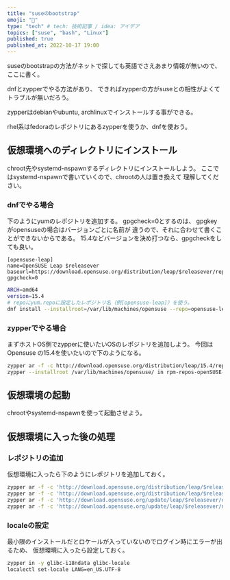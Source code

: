 ```yaml
---
title: "suseのbootstrap"
emoji: "🍣"
type: "tech" # tech: 技術記事 / idea: アイデア
topics: ["suse", "bash", "Linux"]
published: true
published_at: 2022-10-17 19:00 
---
```


suseのbootstrapの方法がネットで探しても英語でさえあまり情報が無いので、
ここに書く。

dnfとzypperでやる方法があり、
できればzypperの方がsuseとの相性がよくてトラブルが無いだろう。

zypperはdebianやubuntu, archlinuxでインストールする事ができる。

rhel系はfedoraのレポジトリにあるzypperを使うか、dnfを使おう。

## 仮想環境へのディレクトリにインストール

chroot先やsystemd-nspawnするディレクトリにインストールしよう。
ここではsystemd-nspawnで書いていくので、chrootの人は置き換えて
理解してください。

### dnfでやる場合

下のようにyumのレポジトリを追加する。
gpgcheck=0とするのは、
gpgkeyがopensuseの場合はバージョンごとに名前が
違うので、それに合わせて書くことができないからである。
15.4などバージョンを決め打つなら、gpgcheckをしても良い。

```bash:/etc/yum.repos.d/opensuse-leap.repo
[opensuse-leap]
name=OpenSUSE Leap $releasever
baseurl=https://download.opensuse.org/distribution/leap/$releasever/repo/oss/
gpgcheck=0
```

```bash
ARCH=amd64
version=15.4
# repoにyum.repoに設定したレポジトリ名（例[opensuse-leap]）を使う。
dnf install --installroot=/var/lib/machines/opensuse --repo=opensuse-leap --releasever=$version rpm-repos-openSUSE-Leap systemd systemd-network bash zypper util-linux
```

### zypperでやる場合

まずホストOS側でzypperに使いたいOSのレポジトリを追加しよう。
今回はOpensuse の15.4を使いたいので下のようになる。

```bash
zypper ar -f -c http://download.opensuse.org/distribution/leap/15.4/repo/oss opensuse-leap-15.4
zypper --installroot /var/lib/machines/opensuse/ in rpm-repos-openSUSE-Leap systemd systemd-network bash zypper util-linux
```

## 仮想環境の起動

chrootやsystemd-nspawnを使って起動させよう。

## 仮想環境に入った後の処理

### レポジトリの追加

仮想環境に入ったら下のようにレポジトリを追加しておく。

```bash
zypper ar -f -c 'http://download.opensuse.org/distribution/leap/$releasever/repo/oss' repo-oss
zypper ar -f -c 'http://download.opensuse.org/distribution/leap/$releasever/repo/non-oss' repo-non-oss
zypper ar -f -c 'http://download.opensuse.org/update/leap/$releasever/oss' repo-oss-update
zypper ar -f -c 'http://download.opensuse.org/update/leap/$releasever/non-oss' repo-non-oss-update
```

### localeの設定

最小限のインストールだとロケールが入っていないのでログイン時にエラーが出るため、
仮想環境に入ったら設定しておく。

```bash
zypper in -y glibc-i18ndata glibc-locale
localectl set-locale LANG=en_US.UTF-8
```
